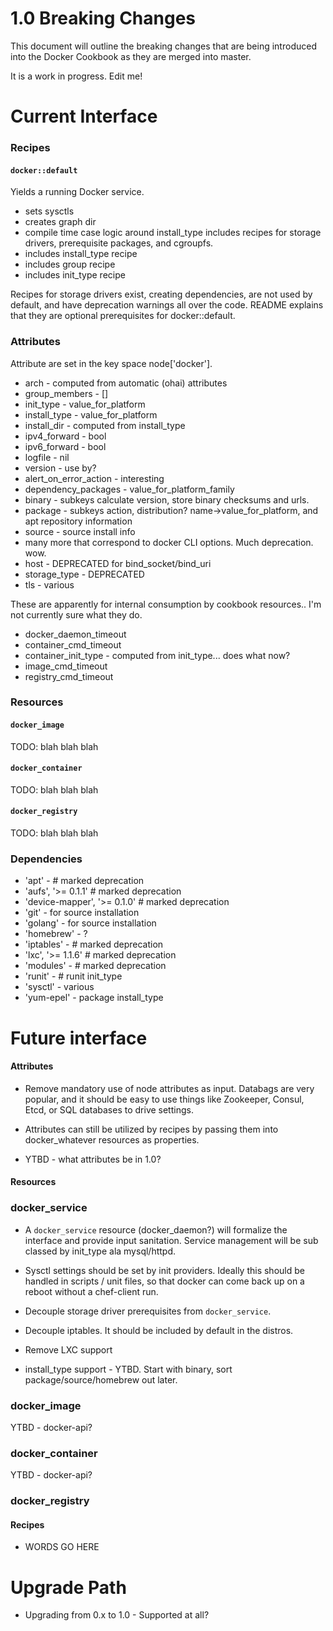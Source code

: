 1.0 Breaking Changes
===================
This document will outline the breaking changes that are being
introduced into the Docker Cookbook as they are merged into master.

It is a work in progress. Edit me!

Current Interface
===================

### Recipes
#### ```docker::default```
Yields a running Docker service.

- sets sysctls
- creates graph dir
- compile time case logic around install_type includes recipes for
  storage drivers, prerequisite packages, and cgroupfs.
- includes install_type recipe
- includes group recipe
- includes init_type recipe

Recipes for storage drivers exist, creating dependencies, are not used
by default, and have deprecation warnings all over the code. README
explains that they are optional prerequisites for docker::default.

### Attributes
Attribute are set in the key space node['docker'].

- arch - computed from automatic (ohai) attributes
- group_members - []
- init_type - value_for_platform
- install_type - value_for_platform
- install_dir - computed from install_type
- ipv4_forward - bool
- ipv6_forward - bool
- logfile - nil
- version - use by?
- alert_on_error_action - interesting
- dependency_packages - value_for_platform_family
- binary - subkeys calculate version, store binary checksums and urls.
- package - subkeys action, distribution? name->value_for_platform,
  and apt repository information
- source - source install info
- many more that correspond to docker CLI options. Much deprecation. wow.
- host - DEPRECATED for bind_socket/bind_uri
- storage_type - DEPRECATED
- tls - various

These are apparently for internal consumption by cookbook resources..
I'm not currently sure what they do.

- docker_daemon_timeout
- container_cmd_timeout
- container_init_type - computed from init_type... does what now?
- image_cmd_timeout
- registry_cmd_timeout

### Resources
#### ```docker_image```
TODO: blah blah blah
#### ```docker_container```
TODO: blah blah blah
#### ```docker_registry```
TODO: blah blah blah

### Dependencies
- 'apt' - # marked deprecation
- 'aufs', '>= 0.1.1' # marked deprecation
- 'device-mapper', '>= 0.1.0' # marked deprecation
- 'git' - for source installation
- 'golang' - for source installation
- 'homebrew' - ?
- 'iptables' - # marked deprecation
- 'lxc', '>= 1.1.6' # marked deprecation
- 'modules' - # marked deprecation
- 'runit' - # runit init_type
- 'sysctl' - various
- 'yum-epel' - package install_type

Future interface
================
#### Attributes
- Remove mandatory use of node attributes as input. Databags are very
  popular, and it should be easy to use things like Zookeeper, Consul,
  Etcd, or SQL databases to drive settings.

- Attributes can still be utilized by recipes by passing them
  into docker_whatever resources as properties.

- YTBD - what attributes be in 1.0?

#### Resources
### docker_service
- A ```docker_service``` resource (docker_daemon?) will formalize the
  interface and provide input sanitation. Service management will be
  sub classed by init_type ala mysql/httpd.

- Sysctl settings should be set by init providers. Ideally this should
  be handled in scripts / unit files, so that docker can come back up
  on a reboot without a chef-client run.

- Decouple storage driver prerequisites from ```docker_service```.

- Decouple iptables. It should be included by default in the distros.

- Remove LXC support

- install_type support - YTBD. Start with binary, sort
  package/source/homebrew out later.

### docker_image
YTBD - docker-api?
### docker_container
YTBD - docker-api?
### docker_registry

#### Recipes
- WORDS GO HERE

Upgrade Path
================
- Upgrading from 0.x to 1.0 - Supported at all?

